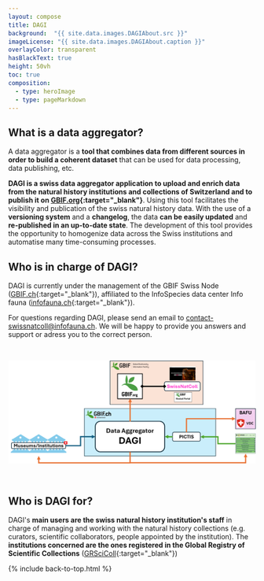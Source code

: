 ```yaml
---
layout: compose
title: DAGI
background:  "{{ site.data.images.DAGIAbout.src }}"
imageLicense: "{{ site.data.images.DAGIAbout.caption }}"
overlayColor: transparent
hasBlackText: true
height: 50vh
toc: true
composition:
  - type: heroImage
  - type: pageMarkdown
---
```


## What is a data aggregator?

A data aggregator is a **tool that combines data from different sources in order to build a coherent dataset** that can be used for data processing, data publishing, etc. 

**DAGI is a swiss data aggregator application to upload and enrich data from the natural history institutions and collections of Switzerland and to publish it on [GBIF.org](https://www.gbif.org/){:target="_blank"}**. Using this tool facilitates the visibility and publication of the swiss natural history data. With the use of a **versioning system** and a **changelog**, the data **can be easily updated** and **re-published in an up-to-date state**. The development of this tool provides the opportunity to homogenize data across the Swiss institutions and automatise many time-consuming processes.

## Who is in charge of DAGI?

DAGI is currently under the management of the GBIF Swiss Node ([GBIF.ch](https://www.gbif.org/country/CH/summary){:target="_blank"}), affiliated to the InfoSpecies data center Info fauna ([infofauna.ch](https://www.infofauna.ch/fr#gsc.tab=0){:target="_blank"}).

For questions regarding DAGI, please send an email to [contact-swissnatcoll@infofauna.ch](mailto:contact-swissnatcoll@infofauna.ch). We will be happy to provide you answers and support or adress you to the correct person.

<br>

![DAGI, global overview](/assets/images/GraphsDiagrams/DAGI_largeOverview.png "DAGI, global overview")

<br>

## Who is DAGI for?

DAGI's **main users are the swiss natural history institution's staff** in charge of managing and working with the natural history collections (e.g. curators, scientific collaborators, people appointed by the institution). The **institutions concerned are the ones registered in the Global Registry of Scientific Collections** ([GRSciColl](https://scientific-collections.gbif.org/){:target="_blank"})



{% include back-to-top.html %}
